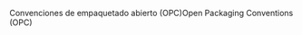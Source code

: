 <span data-ttu-id="a5db3-101">Convenciones de empaquetado abierto (OPC)</span><span class="sxs-lookup"><span data-stu-id="a5db3-101">Open Packaging Conventions (OPC)</span></span>
